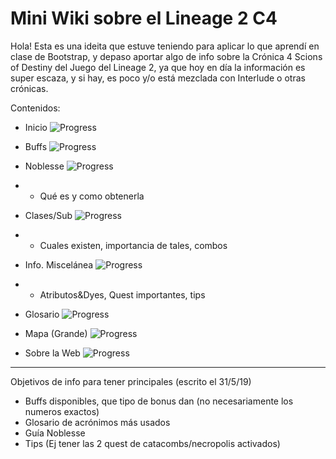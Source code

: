# Mini Wiki sobre el Lineage 2 C4

Hola! Esta es una ideita que estuve teniendo para aplicar lo que aprendí en clase de Bootstrap, y depaso aportar algo de info sobre la Crónica 4 Scions of Destiny del Juego del Lineage 2, ya que hoy en día la información es super escaza, y si hay, es poco y/o está mezclada con Interlude o otras crónicas.

Contenidos:

* Inicio  ![Progress](http://progressed.io/bar/100)

* Buffs ![Progress](http://progressed.io/bar/90)

* Noblesse  ![Progress](http://progressed.io/bar/100)

* * Qué es y como obtenerla

* Clases/Sub  ![Progress](http://progressed.io/bar/75)

* * Cuales existen, importancia de tales, combos

* Info. Miscelánea  ![Progress](http://progressed.io/bar/80)

* * Atributos&Dyes, Quest importantes, tips

* Glosario  ![Progress](http://progressed.io/bar/75)

* Mapa (Grande)  ![Progress](http://progressed.io/bar/100)

* Sobre la Web  ![Progress](http://progressed.io/bar/100)


___________________________

Objetivos de info para tener principales (escrito el 31/5/19)
- Buffs disponibles, que tipo de bonus dan (no necesariamente los numeros exactos)
- Glosario de acrónimos más usados
- Guía Noblesse
- Tips (Ej tener las 2 quest de catacombs/necropolis activados)
